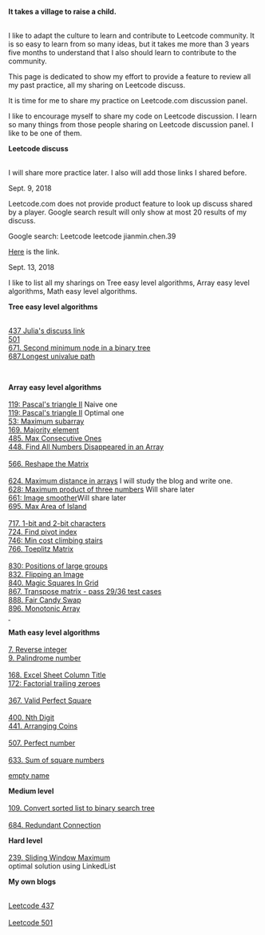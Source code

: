 **It takes a village to raise a child.**<br><br>

I like to adapt the culture to learn and contribute to Leetcode community. It is so easy to learn from so many ideas, but it takes me more than 3 years five months to understand that I also should learn to contribute to the community. 

This page is dedicated to show my effort to provide a feature to review all my past practice, all my sharing on Leetcode discuss. 

It is time for me to share my practice on Leetcode.com discussion panel.

I like to encourage myself to share my code on Leetcode discussion. I learn so many things from those people sharing on Leetcode discussion panel. I like to be one of them. 

**Leetcode discuss**<br><br>

I will share more practice later. I also will add those links I shared before. 

Sept. 9, 2018

Leetcode.com does not provide product feature to look up discuss shared by a player. Google search result will only show at most 20 results of my discuss. 

Google search: Leetcode leetcode jianmin.chen.39

[Here](https://www.google.ca/search?q=leetcode+jianmin.chen.39&rlz=1C1GCEA_enCA759CA759&oq=leetcode+jianmin.chen.39&aqs=chrome..69i57.3359j0j7&sourceid=chrome&ie=UTF-8) is the link.

Sept. 13, 2018

I like to list all my sharings on Tree easy level algorithms, Array easy level algorithms, Math easy level algorithms. 


**Tree easy level algorithms**<br><br>


[437 Julia's discuss link](https://leetcode.com/problems/path-sum-iii/discuss/158397/C-solution-with-time-complexity-O(N)-N-is-total-nodes-of-tree)<br>
[501](https://leetcode.com/problems/find-mode-in-binary-search-tree/discuss/158400/C-solution-Design-should-be-simplified)<br>
[671. Second minimum node in a binary tree](https://leetcode.com/problems/second-minimum-node-in-a-binary-tree/discuss/164878/C-The-solution-is-working-find-but-it-can-be-simplified-using-given-constraint)<br>
[687.Longest univalue path](https://leetcode.com/problems/longest-univalue-path/discuss/165680/C-longest-path-cross-root)<br>

<br>

**Array easy level algorithms**<br><br>
[119: Pascal's triangle II](https://leetcode.com/problems/pascals-triangle-ii/discuss/162250/My-naive-approach-is-time-consuming-but-the-code-is-still-readable) Naive one<br>
[119: Pascal's triangle II](https://leetcode.com/problems/pascals-triangle-ii/discuss/162252/Optimal-solution-and-less-than-10-lines-of-code-copying-idea-from-most-popular-discuss) Optimal one<br>
[53: Maximum subarray](https://leetcode.com/problems/maximum-subarray/discuss/164272/Csharp-code-using-dynamic-programming)<br>
[169. Majority element](https://leetcode.com/problems/majority-element/discuss/165243/C-O(N)-time-complexity-and-space-complexity-O(1))<br>
[485. Max Consecutive Ones](https://leetcode.com/problems/max-consecutive-ones/discuss/166306/C-iterate-the-array-and-then-determine-the-range-of-consecutive-ones)<br>
[448. Find All Numbers Disappeared in an Array](https://leetcode.com/problems/find-all-numbers-disappeared-in-an-array/discuss/165249/C-swap-two-elements-in-the-array-O(N)-time-complexity)<br>
<br>
[566. Reshape the Matrix](https://leetcode.com/problems/reshape-the-matrix/discuss/166556/C-readable-code)<br>
<br>
[624. Maximum distance in arrays](http://www.cnblogs.com/grandyang/p/7073343.html) I will study the blog and write one.<br>
[628: Maximum product of three numbers](https://github.com/jianminchen/Leetcode_Julia/blob/master/source%20code/Leetcode%20628%20maximum%20product%20of%20three%20numbers.cs) Will share later<br>
[661: Image smoother](https://github.com/jianminchen/Leetcode_Julia/blob/master/source%20code/Leetcode%20661%20Image%20Smoother.cs)Will share later<br>
[695. Max Area of Island](https://leetcode.com/problems/max-area-of-island/discuss/166300/C-Depth-first-search-using-recursive-function)<br>
<br>
[717. 1-bit and 2-bit characters](https://leetcode.com/problems/1-bit-and-2-bit-characters/discuss/165241/C-dynamic-programming-solution-five-submissions-and-finally-pass-online-judge)<br>
[724. Find pivot index](https://leetcode.com/problems/find-pivot-index/discuss/164880/C-my-readable-code)<br>
[746: Min cost climbing stairs](https://leetcode.com/problems/min-cost-climbing-stairs/discuss/165234/C-dynamic-programming-solution)<br>
[766. Toeplitz Matrix](https://leetcode.com/problems/toeplitz-matrix/discuss/166675/C-it-is-a-good-exercise-even-though-the-solution-is-so-complicated)<br>
<br>
[830: Positions of large groups](https://leetcode.com/problems/positions-of-large-groups/discuss/162258/C-practice-and-the-order-of-positions-is-based-on-the-order-in-original-string)<br>
[832. Flipping an Image](https://leetcode.com/problems/flipping-an-image/discuss/166521/C-readable-code)<br>
[840. Magic Squares In Grid](https://leetcode.com/problems/magic-squares-in-grid/discuss/166991/C-readable-code-maybe-need-to-simplify-the-code)<br>
[867. Transpose matrix - pass 29/36 test cases]()<br>
[888. Fair Candy Swap](https://leetcode.com/problems/fair-candy-swap/discuss/166309/C-readable-code)<br>
[896. Monotonic Array](https://leetcode.com/problems/monotonic-array/discuss/166310/C-readable-code)<br>
[&nbsp;]()<br> 


**Math easy level algorithms**<br><br>
[7. Reverse integer](https://leetcode.com/problems/reverse-integer/discuss/168151/C-Readable-code)<br>
[9. Palindrome number](https://leetcode.com/problems/palindrome-number/discuss/169781/C-readable-code)<br>
<br>
[168. Excel Sheet Column Title](https://leetcode.com/problems/excel-sheet-column-title/discuss/169793/C-readable-code)<br>
[172: Factorial trailing zeroes](https://leetcode.com/problems/factorial-trailing-zeroes/discuss/169776/C-learn-from-failed-test-cases-three-times-until-success)<br>
<br>
[367. Valid Perfect Square](https://leetcode.com/problems/valid-perfect-square/discuss/169789/C-binary-search-algorithm)<br>
<br>
[400. Nth Digit](https://leetcode.com/problems/nth-digit/discuss/168055/C-code-written-after-6th-failed-submissions-copying-the-idea-from-the-discuss)<br>
[441. Arranging Coins](https://leetcode.com/problems/arranging-coins/discuss/169368/C-binary-search-algorithm)<br>
<br>
[507. Perfect number](https://leetcode.com/problems/perfect-number/discuss/168146/C-learn-to-write-one)<br>
<br>
[633. Sum of square numbers](https://leetcode.com/problems/sum-of-square-numbers/discuss/168097/C-my-favorite-algorithm)<br>

[empty name]()<br>


**Medium level**<br><br>
[109. Convert sorted list to binary search tree](https://leetcode.com/problems/convert-sorted-list-to-binary-search-tree/discuss/169375/C-bottom-up-approach-by-iterating-the-linked-list-node-one-by-one)<br>
<br>
[684. Redundant Connection](https://leetcode.com/problems/redundant-connection/discuss/158908/C-solution-using-union-find-algorithm-implemented-using-array)<br>

**Hard level**<br><br>
[239. Sliding Window Maximum](https://leetcode.com/problems/sliding-window-maximum/discuss/170002/C-optimal-solution-using-dequeue)<br>
optimal solution using LinkedList<br>

**My own blogs**<br><br>

[Leetcode 437](http://juliachencoding.blogspot.com/2018/08/leetcode-437-path-sum-iii.html)<br>
<br>
[Leetcode 501](http://juliachencoding.blogspot.com/2018/08/leetcode-501-find-mode-in-binary-search.html)<br>


